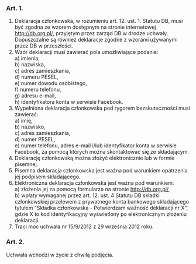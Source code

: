 ### Art. 1.
1. Deklaracja członkowska, w rozumieniu art. 12. ust. 1. Statutu DB, musi być zgodna ze wzorem dostępnym na stronie internetowej http://db.org.pl/, przyjętym przez zarząd DB w drodze uchwały. Dopuszczalne są również deklaracje zgodne z wzorami używanymi przez DB w przeszłości.
2. Wzór deklaracji musi zawierać pola umożliwiające podanie:  
a) imienia,  
b) nazwiska,  
c) adres zamieszkania,  
d) numeru PESEL,  
e) numer dowodu osobistego,  
f) numeru telefonu,  
g) adresu e-mail,  
h) identyfikatora konta w serwisie Facebook.
3. Wypełniona deklaracja członkowska pod rygorem bezskuteczności musi zawierać:  
a) imię,  
b) nazwisko,  
c) adres zamieszkania,  
d) numer PESEL,  
e) numer telefonu, adres e-mail i/lub identyfikator konta w serwisie Facebook, za pomocą których można skontaktować się ze składającym.
4. Deklarację członkowską można złożyć elektronicznie lub w formie pisemnej.
5. Pisemna deklaracja członkowska jest ważna pod warunkiem opatrzenia jej podpisem składającego.
6. Elektroniczna deklaracja członkowska jest ważna pod warunkiem:  
a) złożenia jej za pomocą formularza na stronie http://db.org.pl/,  
b) wpłaty wymaganej przez art. 12. ust. 4 Statutu DB składki członkowskiej przelewem z prywatnego konta bankowego składającego tytułem "Składka członkowska - Potwierdzam ważność deklaracji nr X", gdzie X to kod identyfikacyjny wyświetlony po elektronicznym złożeniu deklaracji.
6. Traci moc uchwała nr 15/9/2012 z 29 września 2012 roku.

### Art. 2.
Uchwała wchodzi w życie z chwilą podjęcia.
